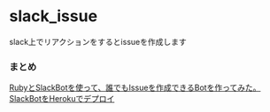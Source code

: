 # slack_issue
slack上でリアクションをするとissueを作成します


### まとめ
[RubyとSlackBotを使って、誰でもIssueを作成できるBotを作ってみた。](https://qiita.com/naberina/items/1dd5cda5a417db6ae05d)
[SlackBotをHerokuでデプロイ](https://qiita.com/naberina/items/da4a6d3c480aa7a62b06)
